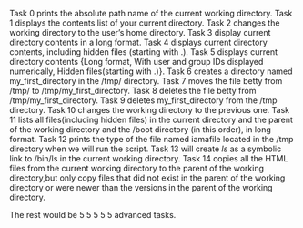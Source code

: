 Task 0 prints the absolute path name of the current working directory.
Task 1 displays the contents list of your current directory.
Task 2 changes the working directory to the user’s home directory.
Task 3 display  current directory contents in a long format.
Task 4 displays current directory contents, including hidden files (starting with .).
Task 5 displays current directory contents {Long format, With user and group IDs displayed numerically, Hidden files(starting with .)}.
Task 6 creates a directory named my_first_directory in the /tmp/ directory.
Task 7 moves the file betty from /tmp/ to /tmp/my_first_directory.
Task 8 deletes the file betty from /tmp/my_first_directory.
Task 9 deletes my_first_directory from the /tmp directory.
Task 10 changes the working directory to the previous one.
Task 11 lists all files(including hidden files) in the current directory and the parent of the working directory and the /boot directory (in this order), in long format.
Task 12 prints the type of the file named iamafile located in the /tmp directory when we will run the script.
Task 13 will create _ls_ as a symbolic link to /bin/ls in the current working directory.
Task 14 copies all the HTML files from the current working directory to the parent of the working directory,but only copy files that did not exist in the parent of the working directory or were newer than the versions in the parent of the working directory.

The rest would be 5 5 5 5 5 advanced tasks.

